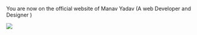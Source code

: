 You are now on the official website of Manav Yadav (A web Developer and Designer )
<html>
<head>
<script async src="https://pagead2.googlesyndication.com/pagead/js/adsbygoogle.js?client=ca-pub-8436748354621268" crossorigin="anonymous"></script>
</head>
<body>
<img class="img" src="https://lh3.googleusercontent.com/fife/AAWUweUjo424QoZ8v-17rcp9odYhpGa2ALflk4KTgOB_31_uIJQfQDFPR-Bl4SHqw7tz7Ln8aET2xUZjjMuLqW4nw4nDIS8EpCXFTgCa1l5dhyxXTKwxrqDgeEseU7OF0eK83x6lg3c6PGCNJhZBt3_J1h78cgtHoudz62H6Edf21zkGJ-n9jAP_7Mm08v74Ie9DyVdFaG0-17Pm12EH2W-rqV2ocj6QWO3y-G4ZV8afNtv-a2mGoFiRpOGYBCypgod8tSlkzFtL6mJ9JG0QAtEB_fhNX8GCxOlpag4KXD5ogn0d5XrtcggmFKQfO1gOQrLh1fiSmduxhD17BCpoZVzL1q_wibTHR-WYQrWwSYu8K_l7mkY61AawMoNuCRsrVbTkRT9gBYR5BqD_anG1wpOp0ewjS4PMSqDT8Zk5lBfwDrAZEH80Z11DiIpdkdeICLVA7vC3hvThBDq1PwiFg6kAGrZd3LaL6J1D1RRi81AnKKFc6aNpRBYB39YIig13uDnfV3eQzc5UuRLwMoUW_caIKZTNY-6QinaeplQQEsQWNm9xiWOxjUcq5brslt5mNHQpFM2zqZO_GaLLgwKB8rZwm0GB3wM9LSdV-89x8rRqndl6blCbCvSvc_8J8QObT8HFYGihtSW357WBUkCeS-kQfdbaA6AzEfIEwTwcMze2G4r3ecUASDlJmZ8_jTmT1g6XvTbqG1H-f80ZXRqsCzCXV-as1kRbq3EHhSLGYYX1yrGYQw=s64-c">
</body>
</html>
